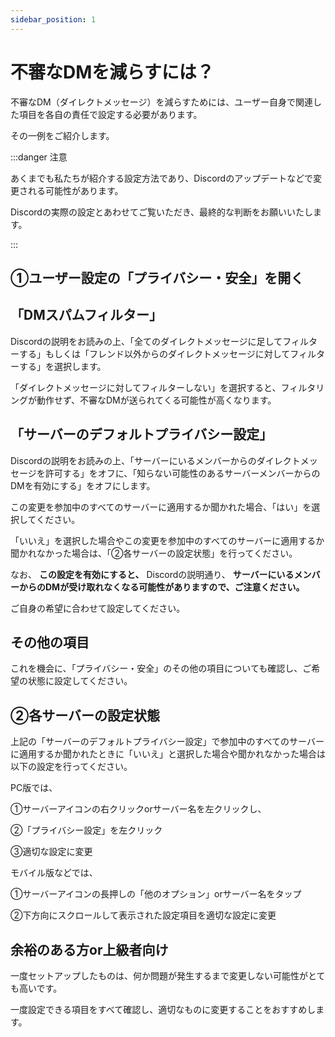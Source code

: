 ```yaml
---
sidebar_position: 1
---
```


# 不審なDMを減らすには？

不審なDM（ダイレクトメッセージ）を減らすためには、ユーザー自身で関連した項目を各自の責任で設定する必要があります。

その一例をご紹介します。

:::danger 注意

あくまでも私たちが紹介する設定方法であり、Discordのアップデートなどで変更される可能性があります。

Discordの実際の設定とあわせてご覧いただき、最終的な判断をお願いいたします。

:::

## ①ユーザー設定の「プライバシー・安全」を開く

## 「DMスパムフィルター」

Discordの説明をお読みの上、「全てのダイレクトメッセージに足してフィルターする」もしくは「フレンド以外からのダイレクトメッセージに対してフィルターする」を選択します。

「ダイレクトメッセージに対してフィルターしない」を選択すると、フィルタリングが動作せず、不審なDMが送られてくる可能性が高くなります。

## 「サーバーのデフォルトプライバシー設定」

Discordの説明をお読みの上、「サーバーにいるメンバーからのダイレクトメッセージを許可する」をオフに、「知らない可能性のあるサーバーメンバーからのDMを有効にする」をオフにします。

この変更を参加中のすべてのサーバーに適用するか聞かれた場合、「はい」を選択してください。

「いいえ」を選択した場合やこの変更を参加中のすべてのサーバーに適用するか聞かれなかった場合は、「②各サーバーの設定状態」を行ってください。

なお、 **この設定を有効にすると、** Discordの説明通り、 **サーバーにいるメンバーからのDMが受け取れなくなる可能性がありますので、ご注意ください。**

ご自身の希望に合わせて設定してください。

## その他の項目

これを機会に、「プライバシー・安全」のその他の項目についても確認し、ご希望の状態に設定してください。

## ②各サーバーの設定状態

上記の「サーバーのデフォルトプライバシー設定」で参加中のすべてのサーバーに適用するか聞かれたときに「いいえ」と選択した場合や聞かれなかった場合は以下の設定を行ってください。

PC版では、

①サーバーアイコンの右クリックorサーバー名を左クリックし、

②「プライバシー設定」を左クリック

③適切な設定に変更

モバイル版などでは、

①サーバーアイコンの長押しの「他のオプション」orサーバー名をタップ

②下方向にスクロールして表示された設定項目を適切な設定に変更

## 余裕のある方or上級者向け

一度セットアップしたものは、何か問題が発生するまで変更しない可能性がとても高いです。

一度設定できる項目をすべて確認し、適切なものに変更することをおすすめします。
